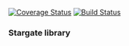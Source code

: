 [![Coverage Status](https://coveralls.io/repos/github/D-Mobilelab/stargate/badge.svg?branch=develop)](https://coveralls.io/github/D-Mobilelab/stargate?branch=develop)
[![Build Status](https://travis-ci.org/D-Mobilelab/stargate.svg?branch=develop)](https://travis-ci.org/D-Mobilelab/stargate)
### Stargate library